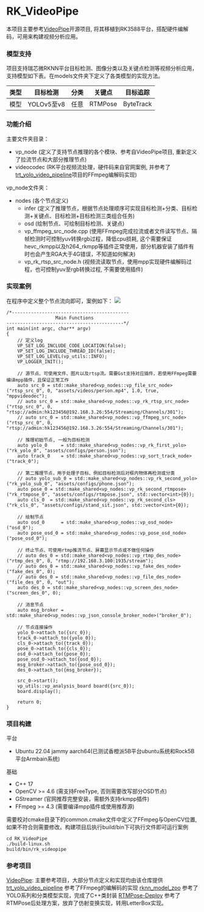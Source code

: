 # RK_VideoPipe
本项目主要参考[VideoPipe](https://github.com/sherlockchou86/VideoPipe.git)开源项目, 将其移植到RK3588平台，搭配硬件编解码，可用来构建视频分析应用。

### 模型支持

项目支持瑞芯微RKNN平台目标检测、图像分类以及关键点检测等视频分析应用，支持模型如下表。在models文件夹下定义了各类模型的实现方法。

| 类型 | 目标检测 | 分类 | 关键点 | 目标追踪 |
|:------|:------------:|:------------:|:------------:|:------------:|
| 模型 | YOLOv5至v8 | 任意 | RTMPose | ByteTrack |

### 功能介绍

主要文件夹目录：
- vp_node (定义了支持节点推理的各个模块、参考自VideoPipe项目, 重新定义了拉流节点和大部分推理节点)
- videocodec (RK平台视频流处理，硬件码来自官网案例, 并参考了[trt_yolo_video_pipeline](https://github.com/1461521844lijin/trt_yolo_video_pipeline.git)项目的FFmpeg编解码实现)
  
vp_node文件夹：
- nodes (各个节点定义)
  - infer (定义了推理节点，根据节点处理顺序可实现目标检测+分类、目标检测+关键点、目标检测+目标检测三类组合任务)
  - osd (绘制节点、可绘制目标检测、关键点)
  - vp_ffmpeg_src_node.cpp (使用FFmpeg完成拉流或者文件读写节点、隔帧检测时可控制yuv转换rgb过程，降低cpu损耗, 这个需要保证hevc_rkmpp以及h264_rkmpp等插件正常使用，部分机器安装了插件有时也会产生RGA大于4G错误，不知道如何解决)
  - vp_rk_rtsp_src_node.h  (视频流读取节点，使用mpp实现硬件编解码过程，也可控制yuv至rgb转换过程, 不需要使用插件)

### 实现案例

在程序中定义整个节点流向即可，案例如下：
![](./assets/sources/sample.png)
```
/*-------------------------------------------
                  Main Functions
-------------------------------------------*/
int main(int argc, char** argv) 
{
    // 定义log
    VP_SET_LOG_INCLUDE_CODE_LOCATION(false);
    VP_SET_LOG_INCLUDE_THREAD_ID(false);
    VP_SET_LOG_LEVEL(vp_utils::INFO);
    VP_LOGGER_INIT();

    // 源节点、可使用文件、图片以及rtsp流。需要Gst支持对应插件，若使用FFmpeg需要编译mpp插件，且保证正常工作
    auto src_0 = std::make_shared<vp_nodes::vp_file_src_node>("rtsp_src_0", 0, "assets/videos/person.mp4", 1.0, true, "mppvideodec");
    // auto src_0 = std::make_shared<vp_nodes::vp_rk_rtsp_src_node>("rtsp_src_0", 0, "rtsp://admin:hk123456@192.168.3.26:554/Streaming/Channels/301");
    // auto src_0 = std::make_shared<vp_nodes::vp_ffmpeg_src_node>("rtsp_src_0", 0, "rtsp://admin:hk123456@192.168.3.26:554/Streaming/Channels/301");

    // 推理初始节点, 一般为目标检测
    auto yolo_0     = std::make_shared<vp_nodes::vp_rk_first_yolo>("rk_yolo_0", "assets/configs/person.json");    
    auto track_0    = std::make_shared<vp_nodes::vp_sort_track_node>("track_0");

    // 第二推理节点，用于处理子目标、例如目标检测后对框内物体再检测或分类
    // auto yolo_sub_0 = std::make_shared<vp_nodes::vp_rk_second_yolo>("rk_yolo_sub_0", "assets/configs/phone.json");
    auto pose_0 = std::make_shared<vp_nodes::vp_rk_second_rtmpose>("rk_rtmpose_0", "assets/configs/rtmpose.json", std::vector<int>{0});
    auto cls_0  = std::make_shared<vp_nodes::vp_rk_second_cls>("rk_cls_0", "assets/configs/stand_sit.json", std::vector<int>{0});

    // 绘制节点    
    auto osd_0      = std::make_shared<vp_nodes::vp_osd_node>("osd_0");
    auto pose_osd_0 = std::make_shared<vp_nodes::vp_pose_osd_node>("pose_osd_0");

    // 终止节点、可使用rtmp推流节点、屏幕显示节点或不做任何操作
    // auto des_0 = std::make_shared<vp_nodes::vp_rtmp_des_node>("rtmp_des_0", 0, "rtmp://192.168.3.100:1935/stream");
    // auto des_0 = std::make_shared<vp_nodes::vp_fake_des_node>("fake_des_0", 0);
    // auto des_0 = std::make_shared<vp_nodes::vp_file_des_node>("file_des_0", 0, "out");
    auto des_0 = std::make_shared<vp_nodes::vp_screen_des_node>("screen_des_0", 0);

    // 消息节点
    auto msg_broker = std::make_shared<vp_nodes::vp_json_console_broker_node>("broker_0");

    // 节点连接操作
    yolo_0->attach_to({src_0});
    track_0->attach_to({yolo_0});
    cls_0->attach_to({track_0});
    pose_0->attach_to({cls_0});
    osd_0->attach_to({pose_0});
    pose_osd_0->attach_to({osd_0});
    msg_broker->attach_to({pose_osd_0});
    des_0->attach_to({msg_broker});

    src_0->start();
    vp_utils::vp_analysis_board board({src_0});
    board.display();

    return 0;
}
```

### 项目构建

平台
- Ubuntu 22.04 jammy aarch64(已测试香橙派5B平台ubuntu系统和Rock5B平台Armbain系统)

基础
- C++ 17
- OpenCV >= 4.6 (需支持FreeType, 否则需要改写部分OSD节点)
- GStreamer (官网推荐完整安装，需额外支持rkmpp插件)
- FFmpeg >= 4.3 (需要编译mpp插件或使用推荐源)

需要校对cmake目录下的common.cmake文件中定义了FFmpeg与OpenCV位置, 如果不符合则需要修改。构建项目后执行build/bin下可执行文件即可运行案例
```
cd RK_VideoPipe
./build-linux.sh
build/bin/rk_videopipe
```

### 参考项目

[VideoPipe](https://github.com/sherlockchou86/VideoPipe.git): 主要参考项目，大部分节点定义和实现均由该仓库提供
[trt_yolo_video_pipeline](https://github.com/1461521844lijin/trt_yolo_video_pipeline.git) 参考了FFmpeg的编解码的实现
[rknn_model_zoo](https://github.com/airockchip/rknn_model_zoo) 参考了YOLO系列和分类模型实现，完成了C++类封装
[RTMPose-Deploy](https://github.com/HW140701/RTMPose-Deploy) 参考了RTMPose后处理方案，放弃了仿射变换实现，转用LetterBox实现。
